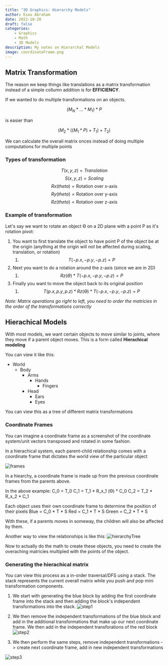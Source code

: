 ```yaml
---
title: "3D Graphics: Hierarchy Models"
author: Esau Abraham
date: 2022-10-20
draft: false
categories: 
    - Graphics
    - Math
	- 3D Models
description: My notes on Hierarchal Models
image: coordinateFrame.png
---
```


## Matrix Transformation 
The reason we keep things like translations as a matrix transformation instead of a simple collumn addition is for **EFFICIENCY**.

If we wanted to do multiple transformations on an objects.

$$(M_N * ... * M_1) * P $$

is easier than

$$(M_2 * ((M_1 * P ) + T_1) + T_2)$$

We can calculate the overall matrix onces instead of doing multiple computations for multiple points

### Types of transformation
$$T(x,y,z) = Translation$$
$$S(x,y,z) = Scaling$$
$$Rx(theta) = \text{Rotation over x-axis}$$
$$Ry(theta) = \text{Rotation over y-axis}$$
$$Rz(theta) = \text{Rotation over z-axis}$$

### Example of transformation

Let's say we want to rotate an object ϴ on a 2D plane with a point P as it's rotation pivot:
1. You want to first translate the object to have point P of the object be at the origin (anything at the origin will not be affected during scaling, translation, or rotation)
	1. $$T(-p.x,-p.y,-p.z) = P $$
2. Next you want to do a rotation around the z-axis (since we are in 2D)
	1. $$Rz(ϴ) * T(-p.x, -p.y, -p.z) = P$$
3. Finally you want to move the object back to its original position
	1. $$T(p.x, p.y, p.z) * Rz(ϴ) * T(-p.x, -p.y, -p.z) = P$$

*Note: Matrix operations go right to left, you need to order the matricies in the order of the transformations correctly*

## Hierachical Models
With most models, we want certain objects to move similar to joints, where they move if a parent object moves. This is a form called **Hierachical modeling**

You can view it like this:
- World
	- Body
		- Arms
			- Hands
				- Fingers
		- Head
			- Ears
			- Eyes

You can view this as a tree of different matrix transformations

### Coordinate Frames
You can imagine a coordinate frame as a screenshot of the coordinate system/unit vectors transposed and rotated in some fashion.

In a hierachical system, each parent-child relationship comes with a coordinate frame that dictates the world view of the particular object

![frames](coordinateFrames.png)

In a hiearchy, a coordinate frame is made up from the previous coordinate frames from the parents above.

In the above example:
C_0 = T_0
C_1 =  T_1 * R_x_1 (ϴ) * C_0
C_2 =  T_2 * R_x_2 * C_1

Each object uses their own coordinate frame to determine the position of their pixels
Blue = C_0 * T * S
Red = C_1 * T * S
Green = C_2 * T * S

With these, if a parents moves in someway, the children will also be affected by them.

Another way to view the relationships is like this:
![hierarchyTree](hierarchyTree.png)

Now to actually do the math to create these objects, you need to create the overaching matricies multipled with the points of the object.

### Generating the hierachical matrix

You can view this process as a in-order traversal/DFS using a stack. The stack represents the current overall matrix while you push and pop mini transformation components.

1. We start with generating the blue block by adding the first coordinate frame into the stack and then adding the block's independent transformations into the stack. 
![step1](step1.png)

2. We then remove the independent transformations of the blue block and add in the additional transformations that make up our next coordinate frame. We then add in the independent transforations of the red block
![step2](step2.png)

3. We then perform the same steps, remove independent transformations -> create next coordinate frame, add in new independent transformations

![step3](finalStep.png)
